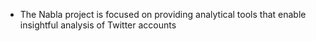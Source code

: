 * The Nabla project is focused on providing analytical tools that enable insightful analysis of Twitter accounts